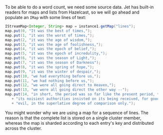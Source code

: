 To be able to do a word count, we need some source data. Jet has built-in
readers for maps and lists from Hazelcast, so we will go ahead and
populate an `IMap` with some lines of text:

```java
IStreamMap<Integer, String> map = instance1.getMap("lines");
map.put(0, "It was the best of times,");
map.put(1, "it was the worst of times,");
map.put(2, "it was the age of wisdom,");
map.put(3, "it was the age of foolishness,");
map.put(4, "it was the epoch of belief,");
map.put(5, "it was the epoch of incredulity,");
map.put(6, "it was the season of Light,");
map.put(7, "it was the season of Darkness");
map.put(8, "it was the spring of hope,");
map.put(9, "it was the winter of despair,");
map.put(10, "we had everything before us,");
map.put(11, "we had nothing before us,");
map.put(12, "we were all going direct to Heaven,");
map.put(13, "we were all going direct the other way --");
map.put(14, "in short, the period was so far like the present period, that some of "
   + "its noisiest authorities insisted on its being received, for good or for "
   + "evil, in the superlative degree of comparison only.");
```

You might wonder why we are using a map for a sequence of lines. The
reason is that the complete list is stored on a single cluster member,
whereas the map is sharded according to each entry's key and distributed
across the cluster.
